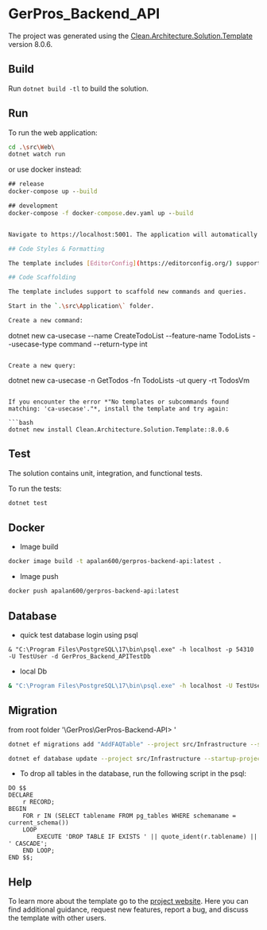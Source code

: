 ﻿# GerPros_Backend_API

The project was generated using the [Clean.Architecture.Solution.Template](https://github.com/jasontaylordev/GerPros_Backend_API) version 8.0.6.

## Build

Run `dotnet build -tl` to build the solution.

## Run

To run the web application:

```bash
cd .\src\Web\
dotnet watch run
```

or use docker instead:
```cmd
## release
docker-compose up --build
```

```cmd
## development
docker-compose -f docker-compose.dev.yaml up --build
```



```bash

Navigate to https://localhost:5001. The application will automatically reload if you change any of the source files.

## Code Styles & Formatting

The template includes [EditorConfig](https://editorconfig.org/) support to help maintain consistent coding styles for multiple developers working on the same project across various editors and IDEs. The **.editorconfig** file defines the coding styles applicable to this solution.

## Code Scaffolding

The template includes support to scaffold new commands and queries.

Start in the `.\src\Application\` folder.

Create a new command:

```
dotnet new ca-usecase --name CreateTodoList --feature-name TodoLists --usecase-type command --return-type int
```

Create a new query:

```
dotnet new ca-usecase -n GetTodos -fn TodoLists -ut query -rt TodosVm
```

If you encounter the error *"No templates or subcommands found matching: 'ca-usecase'."*, install the template and try again:

```bash
dotnet new install Clean.Architecture.Solution.Template::8.0.6
```

## Test

The solution contains unit, integration, and functional tests.

To run the tests:
```bash
dotnet test
```

## Docker

- Image build
```bash
docker image build -t apalan600/gerpros-backend-api:latest .
```

- Image push
```bash
docker push apalan600/gerpros-backend-api:latest
```

## Database
- quick test database login using psql 
```shell
& "C:\Program Files\PostgreSQL\17\bin\psql.exe" -h localhost -p 54310 -U TestUser -d GerPros_Backend_APITestDb
```

- local Db
```bash
& "C:\Program Files\PostgreSQL\17\bin\psql.exe" -h localhost -U TestUser -d GerPros_Backend_APITestDb -W
```

## Migration

from root folder '\GerPros\GerPros-Backend-API> '
```bash
dotnet ef migrations add "AddFAQTable" --project src/Infrastructure --startup-project src/Web --output-dir Data/Migrations

```

```bash
dotnet ef database update --project src/Infrastructure --startup-project src/Web
```

- To drop all tables in the database, run the following script in the psql:
```postgresql
DO $$ 
DECLARE 
    r RECORD; 
BEGIN 
    FOR r IN (SELECT tablename FROM pg_tables WHERE schemaname = current_schema()) 
    LOOP 
        EXECUTE 'DROP TABLE IF EXISTS ' || quote_ident(r.tablename) || ' CASCADE'; 
    END LOOP; 
END $$;

```

## Help
To learn more about the template go to the [project website](https://github.com/jasontaylordev/CleanArchitecture). Here you can find additional guidance, request new features, report a bug, and discuss the template with other users.